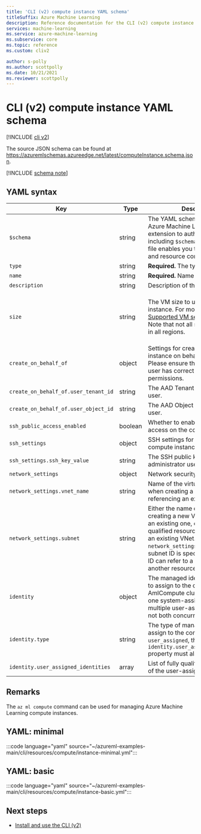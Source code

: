 ```yaml
---
title: 'CLI (v2) compute instance YAML schema'
titleSuffix: Azure Machine Learning
description: Reference documentation for the CLI (v2) compute instance YAML schema.
services: machine-learning
ms.service: azure-machine-learning
ms.subservice: core
ms.topic: reference
ms.custom: cliv2

author: s-polly
ms.author: scottpolly
ms.date: 10/21/2021
ms.reviewer: scottpolly
---
```


# CLI (v2) compute instance YAML schema

[!INCLUDE [cli v2](includes/machine-learning-cli-v2.md)]

The source JSON schema can be found at https://azuremlschemas.azureedge.net/latest/computeInstance.schema.json.



[!INCLUDE [schema note](includes/machine-learning-preview-old-json-schema-note.md)]

## YAML syntax

| Key | Type | Description | Allowed values | Default value |
| --- | ---- | ----------- | -------------- | ------- |
| `$schema` | string | The YAML schema. If you use the Azure Machine Learning VS Code extension to author the YAML file, including `$schema` at the top of your file enables you to invoke schema and resource completions. | | |
| `type` | string | **Required.** The type of compute. | `computeinstance` | |
| `name` | string | **Required.** Name of the compute. | | |
| `description` | string | Description of the compute. | | |
| `size` | string | The VM size to use for the compute instance. For more information, see [Supported VM series and sizes](concept-compute-target.md#supported-vm-series-and-sizes). Note that not all sizes are available in all regions. | For the list of supported sizes in a given region, please use the `az ml compute list-sizes` command.  | `Standard_DS3_v2` |
| `create_on_behalf_of` | object | Settings for creating the compute instance on behalf of another user. Please ensure that the assigned user has correct RBAC permissions. |  |  |
| `create_on_behalf_of.user_tenant_id` | string | The AAD Tenant ID of the assigned user. |  |  |
| `create_on_behalf_of.user_object_id` | string | The AAD Object ID of the assigned user. |  |  |
| `ssh_public_access_enabled` | boolean | Whether to enable public SSH access on the compute instance. | | `false` |
| `ssh_settings` | object | SSH settings for connecting to the compute instance. | | |
| `ssh_settings.ssh_key_value` | string | The SSH public key of the administrator user account. | | |
| `network_settings` | object | Network security settings. | | |
| `network_settings.vnet_name` | string | Name of the virtual network (VNet) when creating a new one or referencing an existing one. | | |
| `network_settings.subnet` | string | Either the name of the subnet when creating a new VNet or referencing an existing one, or the fully qualified resource ID of a subnet in an existing VNet. Do not specify `network_settings.vnet_name` if the subnet ID is specified. The subnet ID can refer to a VNet/subnet in another resource group. | | |
| `identity` | object | The managed identity configuration to assign to the compute. AmlCompute clusters support only one system-assigned identity or multiple user-assigned identities, not both concurrently. | | |
| `identity.type` | string | The type of managed identity to assign to the compute. If the type is `user_assigned`, the `identity.user_assigned_identities` property must also be specified. | `system_assigned`, `user_assigned` | |
| `identity.user_assigned_identities` | array | List of fully qualified resource IDs of the user-assigned identities. | | |

## Remarks

The `az ml compute` command can be used for managing Azure Machine Learning compute instances.

## YAML: minimal

:::code language="yaml" source="~/azureml-examples-main/cli/resources/compute/instance-minimal.yml":::

## YAML: basic

:::code language="yaml" source="~/azureml-examples-main/cli/resources/compute/instance-basic.yml":::

## Next steps

- [Install and use the CLI (v2)](how-to-configure-cli.md)
